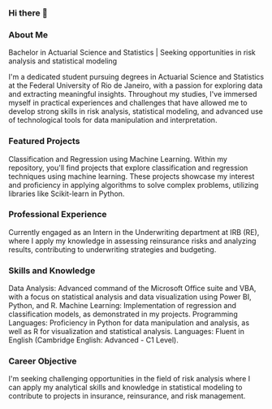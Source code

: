 ### Hi there 👋

<!--
**alan-csilva/alan-csilva** is a ✨ _special_ ✨ repository because its `README.md` (this file) appears on your GitHub profile.

Here are some ideas to get you started:

- 🔭 I’m currently working on ...
- 🌱 I’m currently learning ...
- 👯 I’m looking to collaborate on ...
- 🤔 I’m looking for help with ...
- 💬 Ask me about ...
- 📫 How to reach me: ...
- 😄 Pronouns: ...
- ⚡ Fun fact: ...
-->


### About Me
Bachelor in Actuarial Science and Statistics | Seeking opportunities in risk analysis and statistical modeling

I'm a dedicated student pursuing degrees in Actuarial Science and Statistics at the Federal University of Rio de Janeiro, with a passion for exploring data and extracting meaningful insights. Throughout my studies, I've immersed myself in practical experiences and challenges that have allowed me to develop strong skills in risk analysis, statistical modeling, and advanced use of technological tools for data manipulation and interpretation.

### Featured Projects
Classification and Regression using Machine Learning.
Within my repository, you'll find projects that explore classification and regression techniques using machine learning. These projects showcase my interest and proficiency in applying algorithms to solve complex problems, utilizing libraries like Scikit-learn in Python.

### Professional Experience
Currently engaged as an Intern in the Underwriting department at IRB (RE), where I apply my knowledge in assessing reinsurance risks and analyzing results, contributing to underwriting strategies and budgeting.

### Skills and Knowledge
Data Analysis: Advanced command of the Microsoft Office suite and VBA, with a focus on statistical analysis and data visualization using Power BI, Python, and R.
Machine Learning: Implementation of regression and classification models, as demonstrated in my projects.
Programming Languages: Proficiency in Python for data manipulation and analysis, as well as R for visualization and statistical analysis.
Languages: Fluent in English (Cambridge English: Advanced - C1 Level).

### Career Objective
I'm seeking challenging opportunities in the field of risk analysis where I can apply my analytical skills and knowledge in statistical modeling to contribute to projects in insurance, reinsurance, and risk management.







